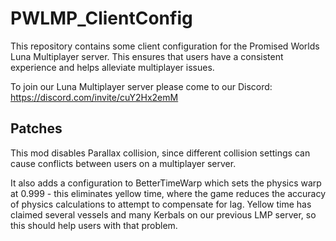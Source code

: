 # PWLMP_ClientConfig
This repository contains some client configuration for the Promised Worlds Luna Multiplayer server. This ensures that users have a consistent experience and helps alleviate multiplayer issues.

To join our Luna Multiplayer server please come to our Discord: https://discord.com/invite/cuY2Hx2emM

## Patches
This mod disables Parallax collision, since different collision settings can cause conflicts between users on a multiplayer server.

It also adds a configuration to BetterTimeWarp which sets the physics warp at 0.999 - this eliminates yellow time, where the game reduces the accuracy of physics calculations to attempt to compensate for lag. Yellow time has claimed several vessels and many Kerbals on our previous LMP server, so this should help users with that problem.
